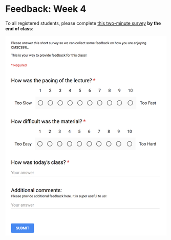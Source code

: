 # Feedback: Week 4

To all registered students, please complete [this two-minute survey](http://ter.ps/feedback4) **by the end of class**:

[![Feedback Survey](../../media/feedback.png)](http://ter.ps/feedback4)
